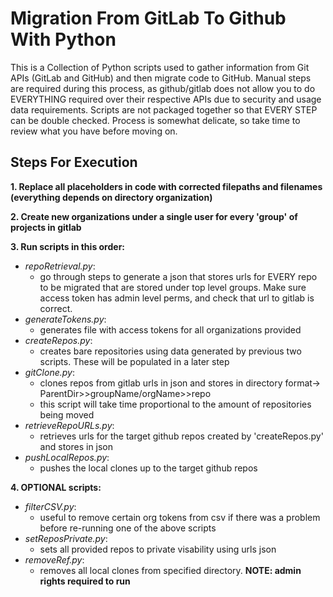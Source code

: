 # __Migration From GitLab To Github With Python__
This is a Collection of Python scripts used to gather information from Git APIs (GitLab and GitHub) and then migrate code to GitHub. Manual steps are required during this process, as github/gitlab does not allow you to do EVERYTHING required over their respective APIs due to security and usage data requirements. Scripts are not packaged together so that EVERY STEP can be double checked. Process is somewhat delicate, so take time to review what you have before moving on.

## Steps For Execution
__1. Replace all placeholders in code with corrected filepaths and filenames (everything depends on directory organization)__

__2. Create new organizations under a single user for every 'group' of projects in gitlab__

__3. Run scripts in this order:__
   - _repoRetrieval.py_:
     - go through steps to generate a json that stores urls for EVERY repo to be migrated that are stored under top level groups. Make sure access token has admin level perms, and check that url to gitlab is correct.
   - _generateTokens.py_:
     - generates file with access tokens for all organizations provided
   - _createRepos.py_:
     - creates bare repositories using data generated by previous two scripts. These will be populated in a later step
   - _gitClone.py_:
     - clones repos from gitlab urls in json and stores in directory format-> ParentDir>>groupName/orgName>>repo
     - this script will take time proportional to the amount of repositories being moved
   - _retrieveRepoURLs.py_:
     - retrieves urls for the target github repos created by 'createRepos.py' and stores in json
   - _pushLocalRepos.py_:
     - pushes the local clones up to the target github repos
     
__4. OPTIONAL scripts:__
   - _filterCSV.py_:
     - useful to remove certain org tokens from csv if there was a problem before re-running one of the above scripts
   - _setReposPrivate.py_:
     - sets all provided repos to private visability using urls json
   - _removeRef.py_:
     - removes all local clones from specified directory. __NOTE: admin rights required to run__
     
